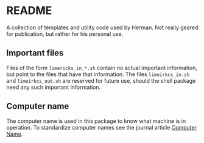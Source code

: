 # README

A collection of templates and utility code used by Herman. Not really geared for publication, but rather for his personal use.

## Important files

Files of the form `limericks_in_*.sh` contain no actual important information, but point to the files that have that information. The files `limeirkcs_in.sh` and `limeirkcs_out.sh` are reserved for future use, should the shell package need any such important information.

## Computer name

The computer name is used in this package to know what machine is in operation. To standardize computer names see the journal article [Computer Name](journal%2Farticles%2FComputer%20Name.md).
